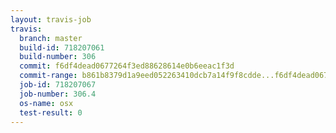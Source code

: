 ```yaml
---
layout: travis-job
travis:
  branch: master
  build-id: 718207061
  build-number: 306
  commit: f6df4dead0677264f3ed88628614e0b6eeac1f3d
  commit-range: b861b8379d1a9eed052263410dcb7a14f9f8cdde...f6df4dead0677264f3ed88628614e0b6eeac1f3d
  job-id: 718207067
  job-number: 306.4
  os-name: osx
  test-result: 0
---
```

